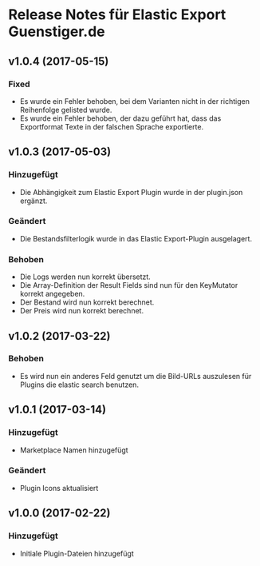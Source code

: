 # Release Notes für Elastic Export Guenstiger.de

## v1.0.4 (2017-05-15)

### Fixed
- Es wurde ein Fehler behoben, bei dem Varianten nicht in der richtigen Reihenfolge gelisted wurde.
- Es wurde ein Fehler behoben, der dazu geführt hat, dass das Exportformat Texte in der falschen Sprache exportierte.

## v1.0.3 (2017-05-03)

### Hinzugefügt
- Die Abhängigkeit zum Elastic Export Plugin wurde in der plugin.json ergänzt.

### Geändert
- Die Bestandsfilterlogik wurde in das Elastic Export-Plugin ausgelagert.

### Behoben
- Die Logs werden nun korrekt übersetzt.
- Die Array-Definition der Result Fields sind nun für den KeyMutator korrekt angegeben.
- Der Bestand wird nun korrekt berechnet.
- Der Preis wird nun korrekt berechnet.

## v1.0.2 (2017-03-22)

### Behoben
- Es wird nun ein anderes Feld genutzt um die Bild-URLs auszulesen für Plugins die elastic search benutzen.

## v1.0.1 (2017-03-14)

### Hinzugefügt
- Marketplace Namen hinzugefügt

### Geändert
- Plugin Icons aktualisiert

## v1.0.0 (2017-02-22)

### Hinzugefügt
- Initiale Plugin-Dateien hinzugefügt